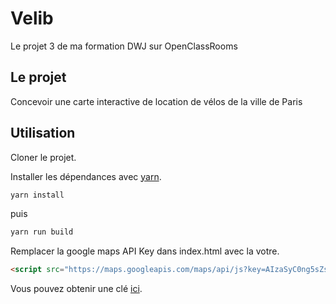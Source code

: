 # Velib
Le projet 3 de ma formation DWJ sur OpenClassRooms

## Le projet
Concevoir une carte interactive de location de vélos de la ville de Paris

## Utilisation
Cloner le projet.

Installer les dépendances avec [yarn](https://yarnpkg.com/en/docs/install).

```bash
yarn install
```
puis 

```bash
yarn run build
```

Remplacer la google maps API Key dans index.html avec la votre.

```html
<script src="https://maps.googleapis.com/maps/api/js?key=AIzaSyC0ng5sZsJi-H-XpexTaB5C5zqBP7ww2b8"></script>
```

Vous pouvez obtenir une clé [ici](https://developers.google.com/maps/documentation/geocoding/get-api-key?hl=fr#key).

